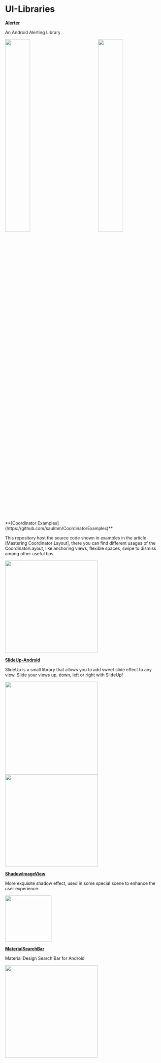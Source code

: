 # UI-Libraries

**[Alerter](https://github.com/Tapadoo/Alerter "Alerter")**

An Android Alerting Library

<div>
<img src=https://github.com/Tapadoo/Alerter/blob/master/documentation/alert_default.gif width="40%">

<img src=https://github.com/Tapadoo/Alerter/blob/master/documentation/alert_verbose.gif width="40%" align="right">
</div>
**[Coordinator Examples](https://github.com/saulmm/CoordinatorExamples)**

This repository host the source code shown in examples in the article [Mastering Coordinator Layout], there you can find different usages of the CoordinatorLayout, like anchoring views, flexible spaces, swipe to dismiss among other useful tips.

<img src=https://github.com/saulmm/CoordinatorExamples/blob/master/art/example.gif width="300">

**[SlideUp-Android](https://github.com/mancj/SlideUp-Android)**

SlideUp is a small library that allows you to add sweet slide effect to any view. Slide your views up, down, left or right with SlideUp!

<img src=https://github.com/mancj/mancj.github.io/blob/master/other/slideup-art/art1.gif width="300"> <img src=https://github.com/mancj/mancj.github.io/blob/master/other/slideup-art/art2.gif width="300">


**[ShadowImageView](https://github.com/yingLanNull/ShadowImageView)**

More exquisite shadow effect, used in some special scene to enhance the user experience.

<img src=https://github.com/yingLanNull/ShadowImageView/raw/master/show/shadow.gif width="150">

**[MaterialSearchBar](https://github.com/mancj/MaterialSearchBar)**

Material Design Search Bar for Android

<img src=https://github.com/mancj/MaterialSearchBar/raw/master/art/preview.gif width="300">

